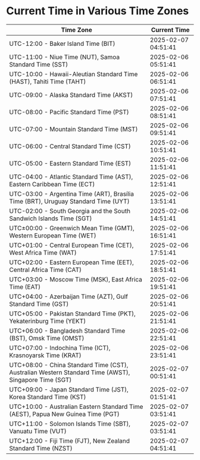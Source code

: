 # Current Time in Various Time Zones

| Time Zone | Current Time |
|-----------|--------------|
| UTC-12:00 - Baker Island Time (BIT) | 2025-02-07 04:51:41 |
| UTC-11:00 - Niue Time (NUT), Samoa Standard Time (SST) | 2025-02-06 05:51:41 |
| UTC-10:00 - Hawaii-Aleutian Standard Time (HAST), Tahiti Time (TAHT) | 2025-02-06 06:51:41 |
| UTC-09:00 - Alaska Standard Time (AKST) | 2025-02-06 07:51:41 |
| UTC-08:00 - Pacific Standard Time (PST) | 2025-02-06 08:51:41 |
| UTC-07:00 - Mountain Standard Time (MST) | 2025-02-06 09:51:41 |
| UTC-06:00 - Central Standard Time (CST) | 2025-02-06 10:51:41 |
| UTC-05:00 - Eastern Standard Time (EST) | 2025-02-06 11:51:41 |
| UTC-04:00 - Atlantic Standard Time (AST), Eastern Caribbean Time (ECT) | 2025-02-06 12:51:41 |
| UTC-03:00 - Argentina Time (ART), Brasília Time (BRT), Uruguay Standard Time (UYT) | 2025-02-06 13:51:41 |
| UTC-02:00 - South Georgia and the South Sandwich Islands Time (SGT) | 2025-02-06 14:51:41 |
| UTC±00:00 - Greenwich Mean Time (GMT), Western European Time (WET) | 2025-02-06 16:51:41 |
| UTC+01:00 - Central European Time (CET), West Africa Time (WAT) | 2025-02-06 17:51:41 |
| UTC+02:00 - Eastern European Time (EET), Central Africa Time (CAT) | 2025-02-06 18:51:41 |
| UTC+03:00 - Moscow Time (MSK), East Africa Time (EAT) | 2025-02-06 19:51:41 |
| UTC+04:00 - Azerbaijan Time (AZT), Gulf Standard Time (GST) | 2025-02-06 20:51:41 |
| UTC+05:00 - Pakistan Standard Time (PKT), Yekaterinburg Time (YEKT) | 2025-02-06 21:51:41 |
| UTC+06:00 - Bangladesh Standard Time (BST), Omsk Time (OMST) | 2025-02-06 22:51:41 |
| UTC+07:00 - Indochina Time (ICT), Krasnoyarsk Time (KRAT) | 2025-02-06 23:51:41 |
| UTC+08:00 - China Standard Time (CST), Australian Western Standard Time (AWST), Singapore Time (SGT) | 2025-02-07 00:51:41 |
| UTC+09:00 - Japan Standard Time (JST), Korea Standard Time (KST) | 2025-02-07 01:51:41 |
| UTC+10:00 - Australian Eastern Standard Time (AEST), Papua New Guinea Time (PGT) | 2025-02-07 03:51:41 |
| UTC+11:00 - Solomon Islands Time (SBT), Vanuatu Time (VUT) | 2025-02-07 03:51:41 |
| UTC+12:00 - Fiji Time (FJT), New Zealand Standard Time (NZST) | 2025-02-07 04:51:41 |
